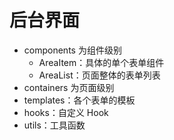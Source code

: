 # 后台界面

- components 为组件级别
  - AreaItem：具体的单个表单组件
  - AreaList：页面整体的表单列表
- containers 为页面级别
- templates：各个表单的模板
- hooks：自定义 Hook
- utils：工具函数
